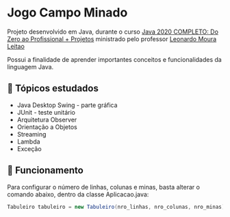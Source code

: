 <h1>Jogo Campo Minado</h1>

Projeto desenvolvido em Java, durante o curso [Java 2020 COMPLETO: Do Zero ao Profissional + Projetos](https://www.udemy.com/course/fundamentos-de-programacao-com-java) ministrado pelo professor [Leonardo Moura Leitao](https://www.udemy.com/user/leonardomouraleitao/)

<p>Possui a finalidade de aprender importantes conceitos e funcionalidades da linguagem Java.</p>

<h2>🔖 Tópicos estudados</h2>

- Java Desktop Swing - parte gráfica
- JUnit - teste unitário
- Arquitetura Observer
- Orientação a Objetos
- Streaming
- Lambda
- Exceção


<h2>🚀 Funcionamento</h2>

Para configurar o número de linhas, colunas e minas, basta alterar o comando abaixo, dentro da classe Aplicacao.java:
	
~~~java
Tabuleiro tabuleiro = new Tabuleiro(nro_linhas, nro_colunas, nro_minas);
~~~

